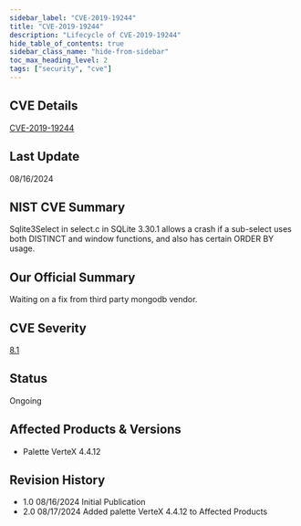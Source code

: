 ```yaml
---
sidebar_label: "CVE-2019-19244"
title: "CVE-2019-19244"
description: "Lifecycle of CVE-2019-19244"
hide_table_of_contents: true
sidebar_class_name: "hide-from-sidebar"
toc_max_heading_level: 2
tags: ["security", "cve"]
---
```


## CVE Details

[CVE-2019-19244](https://nvd.nist.gov/vuln/detail/CVE-2019-19244)

## Last Update

08/16/2024

## NIST CVE Summary

Sqlite3Select in select.c in SQLite 3.30.1 allows a crash if a sub-select uses both DISTINCT and window functions, and
also has certain ORDER BY usage.

## Our Official Summary

Waiting on a fix from third party mongodb vendor.

## CVE Severity

[8.1](https://nvd.nist.gov/vuln/detail/CVE-2019-19244)

## Status

Ongoing

## Affected Products & Versions

- Palette VerteX 4.4.12

## Revision History

- 1.0 08/16/2024 Initial Publication
- 2.0 08/17/2024 Added palette VerteX 4.4.12 to Affected Products
